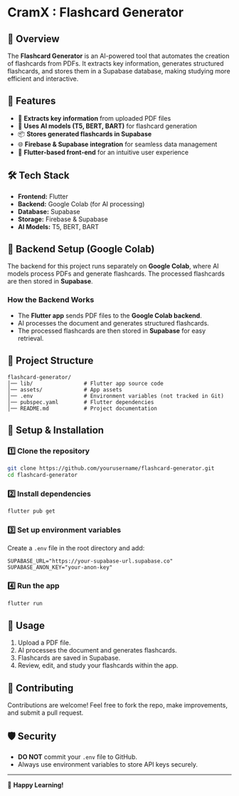 # CramX : Flashcard Generator

## 📌 Overview
The **Flashcard Generator** is an AI-powered tool that automates the creation of flashcards from PDFs. It extracts key information, generates structured flashcards, and stores them in a Supabase database, making studying more efficient and interactive.

## 🚀 Features
- 📄 **Extracts key information** from uploaded PDF files
- 🤖 **Uses AI models (T5, BERT, BART)** for flashcard generation
- 📦 **Stores generated flashcards in Supabase**
- 🌐 **Firebase & Supabase integration** for seamless data management
- 📱 **Flutter-based front-end** for an intuitive user experience

## 🛠️ Tech Stack
- **Frontend:** Flutter
- **Backend:** Google Colab (for AI processing)
- **Database:** Supabase
- **Storage:** Firebase & Supabase
- **AI Models:** T5, BERT, BART

## 🔧 Backend Setup (Google Colab)
The backend for this project runs separately on **Google Colab**, where AI models process PDFs and generate flashcards. The processed flashcards are then stored in **Supabase**.

### **How the Backend Works**
- The **Flutter app** sends PDF files to the **Google Colab backend**.
- AI processes the document and generates structured flashcards.
- The processed flashcards are then stored in **Supabase** for easy retrieval.

## 📂 Project Structure
```
flashcard-generator/
│── lib/                # Flutter app source code
│── assets/             # App assets
│── .env                # Environment variables (not tracked in Git)
│── pubspec.yaml        # Flutter dependencies
│── README.md           # Project documentation
```

## 🔧 Setup & Installation
### **1️⃣ Clone the repository**
```sh
git clone https://github.com/yourusername/flashcard-generator.git
cd flashcard-generator
```

### **2️⃣ Install dependencies**
```sh
flutter pub get
```

### **3️⃣ Set up environment variables**
Create a `.env` file in the root directory and add:
```
SUPABASE_URL="https://your-supabase-url.supabase.co"
SUPABASE_ANON_KEY="your-anon-key"
```

### **4️⃣ Run the app**
```sh
flutter run
```

## 📝 Usage
1. Upload a PDF file.
2. AI processes the document and generates flashcards.
3. Flashcards are saved in Supabase.
4. Review, edit, and study your flashcards within the app.

## 🤝 Contributing
Contributions are welcome! Feel free to fork the repo, make improvements, and submit a pull request.

## 🛡️ Security
- **DO NOT** commit your `.env` file to GitHub.
- Always use environment variables to store API keys securely.


---
🚀 **Happy Learning!**

